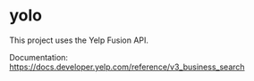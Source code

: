 # yolo
This project uses the Yelp Fusion API. 

Documentation: https://docs.developer.yelp.com/reference/v3_business_search